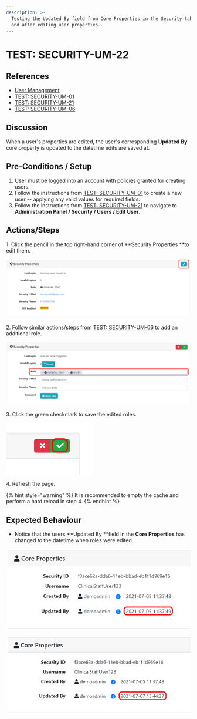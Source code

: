 ```yaml
---
description: >-
  Testing the Updated By field from Core Properties in the Security tab before
  and after editing user properties.
---
```


# TEST: SECURITY-UM-22

## References

* [User Management](../../../../../../operations/system-administration/security-administration/user-management.md)
* [TEST: SECURITY-UM-01](test-security-um-01.md)
* [TEST: SECURITY-UM-21](test-security-um-21.md)
* [TEST: SECURITY-UM-06](test-security-um-06.md)

## Discussion

When a user's properties are edited, the user's corresponding **Updated By** core property is updated to the datetime edits are saved at.

## Pre-Conditions / Setup

1. User must be logged into an account with policies granted for creating users.
2. Follow the instructions from [TEST: SECURITY-UM-01](test-security-um-01.md) to create a new user -- applying any valid values for required fields.
3. Follow the instructions from [TEST: SECURITY-UM-21](test-security-um-21.md) to navigate to **Administration Panel / Security / Users / Edit User**.

## Actions/Steps

1\. Click the pencil in the top right-hand corner of **Security Properties **to edit them.&#x20;

![](<../../../../../../.gitbook/assets/image (257).png>)

2\. Follow similar actions/steps from [TEST: SECURITY-UM-06](test-security-um-06.md) to add an additional role.

![](<../../../../../../.gitbook/assets/image (251).png>)

3\.  Click the green checkmark to save the edited roles.

![](<../../../../../../.gitbook/assets/image (264).png>)

4\. Refresh the page.

{% hint style="warning" %}
It is recommended to empty the cache and perform a hard reload in step 4.
{% endhint %}

## Expected Behaviour

* Notice that the users **Updated By **field in the **Core Properties** has changed to the datetime when roles were edited.

![Before editing.](<../../../../../../.gitbook/assets/image (248).png>)

![After editing.](<../../../../../../.gitbook/assets/image (270).png>)
